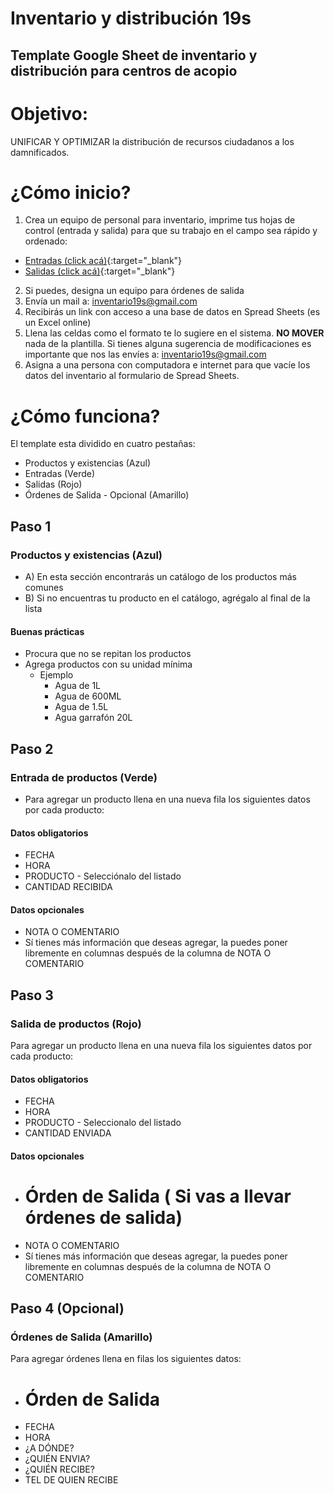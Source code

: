 # Inventario y distribución 19s
## Template Google Sheet de inventario y distribución para centros de acopio 

# Objetivo: 
UNIFICAR Y OPTIMIZAR  la distribución de recursos ciudadanos a los damnificados.

# ¿Cómo inicio?
1. Crea un equipo de personal para inventario, imprime tus hojas de control (entrada y salida) para que su trabajo en el campo sea rápido y ordenado:
- [Entradas (click acá)](https://github.com/Inventario19s/googlesheets/raw/master/templatesParaImprimir/ENTRADAS.pdf){:target="_blank"}
- [Salidas (click acá)](https://github.com/Inventario19s/googlesheets/raw/master/templatesParaImprimir/SALIDAS.pdf){:target="_blank"}
2. Si puedes, designa un equipo para órdenes de salida
3. Envía un mail a: inventario19s@gmail.com
4. Recibirás un link con acceso a una base de datos en Spread Sheets (es un Excel online)
5. Llena las celdas como el formato te lo sugiere en el sistema. **NO MOVER** nada de la plantilla. Si tienes alguna sugerencia de modificaciones es importante que nos las envíes a: inventario19s@gmail.com
6. Asigna a una persona con computadora e internet para que vacíe los datos del inventario al formulario de Spread Sheets. 

# ¿Cómo funciona?

El template esta dividido en cuatro pestañas:
* Productos y existencias (Azul)
* Entradas (Verde)
* Salidas (Rojo)
* Órdenes de Salida - Opcional (Amarillo)

## Paso 1
### Productos y existencias (Azul)
* A) En esta sección encontrarás un catálogo de los productos más comunes
* B) Si no encuentras tu producto en el catálogo, agrégalo al final de la lista
#### Buenas prácticas
* Procura que no se repitan los productos
* Agrega productos con su unidad mínima 
  * Ejemplo
    * Agua de 1L
    * Agua de 600ML
    * Agua de 1.5L
    * Agua garrafón 20L

## Paso 2
### Entrada de productos (Verde)
* Para agregar un producto llena en una nueva fila los siguientes datos por cada producto:

#### Datos obligatorios
* FECHA
* HORA
* PRODUCTO - Selecciónalo del listado 
* CANTIDAD RECIBIDA  

#### Datos opcionales 
* NOTA O COMENTARIO 
* Sí tienes más información que deseas agregar, la puedes poner libremente en columnas después de la columna de NOTA O COMENTARIO 

## Paso 3
### Salida de productos (Rojo)
Para agregar un producto llena en una nueva fila los siguientes datos por cada producto:

#### Datos obligatorios
* FECHA
* HORA
* PRODUCTO - Seleccionalo del listado 
* CANTIDAD ENVIADA  

#### Datos opcionales 
* # Órden de Salida ( Si vas a llevar órdenes de salida) 
* NOTA O COMENTARIO 
* Sí tienes más información que deseas agregar, la puedes poner libremente en columnas después de la columna de NOTA O COMENTARIO 

## Paso 4 (Opcional) 
### Órdenes de Salida (Amarillo)
Para agregar órdenes llena en filas los siguientes datos:
* # Órden de Salida
* FECHA
* HORA
* ¿A DÓNDE?
* ¿QUIÉN ENVIA?
* ¿QUIÉN RECIBE?
* TEL DE QUIEN RECIBE

